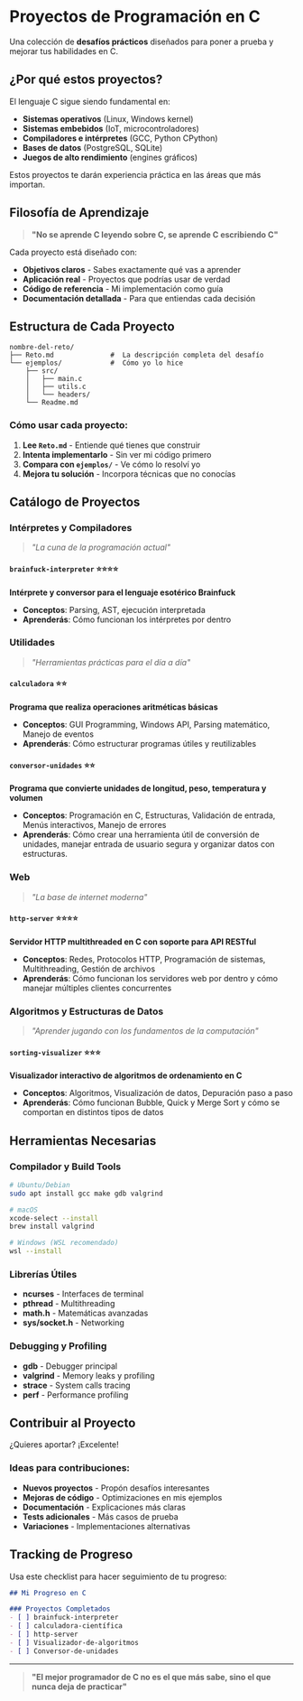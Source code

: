 #  Proyectos de Programación en C

Una colección de **desafíos prácticos** diseñados para poner a prueba y mejorar tus habilidades en C.

##  ¿Por qué estos proyectos?

El lenguaje C sigue siendo fundamental en:
- **Sistemas operativos** (Linux, Windows kernel)
- **Sistemas embebidos** (IoT, microcontroladores)
- **Compiladores e intérpretes** (GCC, Python CPython)
- **Bases de datos** (PostgreSQL, SQLite)
- **Juegos de alto rendimiento** (engines gráficos)

Estos proyectos te darán experiencia práctica en las áreas que más importan.

##  Filosofía de Aprendizaje

> **"No se aprende C leyendo sobre C, se aprende C escribiendo C"**

Cada proyecto está diseñado con:
-  **Objetivos claros** - Sabes exactamente qué vas a aprender
-  **Aplicación real** - Proyectos que podrías usar de verdad
-  **Código de referencia** - Mi implementación como guía
-  **Documentación detallada** - Para que entiendas cada decisión

##  Estructura de Cada Proyecto

```
nombre-del-reto/
├── Reto.md              #  La descripción completa del desafío
└── ejemplos/            #  Cómo yo lo hice
    ├── src/            
    │   ├── main.c
    │   ├── utils.c
    │   └── headers/
    └── Readme.md
```

###  Cómo usar cada proyecto:

1. **Lee `Reto.md`** - Entiende qué tienes que construir
2. **Intenta implementarlo** - Sin ver mi código primero
3. **Compara con `ejemplos/`** - Ve cómo lo resolví yo
4. **Mejora tu solución** - Incorpora técnicas que no conocías

##  Catálogo de Proyectos

###  Intérpretes y Compiladores
> *"La cuna de la programación actual"*

#### `brainfuck-interpreter` ⭐⭐⭐⭐
**Intérprete y conversor para el lenguaje esotérico Brainfuck**
-  **Conceptos**: Parsing, AST, ejecución interpretada  
-  **Aprenderás**: Cómo funcionan los intérpretes por dentro  


###  Utilidades
> *"Herramientas prácticas para el día a día"*

#### `calculadora` ⭐⭐
**Programa que realiza operaciones aritméticas básicas**  
-  **Conceptos**: GUI Programming, Windows API, Parsing matemático, Manejo de eventos  
-  **Aprenderás**: Cómo estructurar programas útiles y reutilizables  

#### `conversor-unidades` ⭐⭐
**Programa que convierte unidades de longitud, peso, temperatura y volumen**  
- **Conceptos**: Programación en C, Estructuras, Validación de entrada, Menús interactivos, Manejo de errores  
- **Aprenderás**: Cómo crear una herramienta útil de conversión de unidades, manejar entrada de usuario segura y organizar datos con estructuras.

###  Web
> *"La base de internet moderna"*

#### `http-server` ⭐⭐⭐⭐
**Servidor HTTP multithreaded en C con soporte para API RESTful**  
-  **Conceptos**: Redes, Protocolos HTTP, Programación de sistemas, Multithreading, Gestión de archivos  
-  **Aprenderás**: Cómo funcionan los servidores web por dentro y cómo manejar múltiples clientes concurrentes  

### Algoritmos y Estructuras de Datos
> *"Aprender jugando con los fundamentos de la computación"*

#### `sorting-visualizer` ⭐⭐⭐
**Visualizador interactivo de algoritmos de ordenamiento en C**  
- **Conceptos**: Algoritmos, Visualización de datos, Depuración paso a paso  
- **Aprenderás**: Cómo funcionan Bubble, Quick y Merge Sort y cómo se comportan en distintos tipos de datos

##  Herramientas Necesarias

### **Compilador y Build Tools**
```bash
# Ubuntu/Debian
sudo apt install gcc make gdb valgrind

# macOS
xcode-select --install
brew install valgrind

# Windows (WSL recomendado)
wsl --install
```

### **Librerías Útiles**
- **ncurses** - Interfaces de terminal
- **pthread** - Multithreading
- **math.h** - Matemáticas avanzadas
- **sys/socket.h** - Networking

### **Debugging y Profiling**
- **gdb** - Debugger principal
- **valgrind** - Memory leaks y profiling
- **strace** - System calls tracing
- **perf** - Performance profiling

##  Contribuir al Proyecto

¿Quieres aportar? ¡Excelente!

### **Ideas para contribuciones:**
-  **Nuevos proyectos** - Propón desafíos interesantes
-  **Mejoras de código** - Optimizaciones en mis ejemplos
-  **Documentación** - Explicaciones más claras
-  **Tests adicionales** - Más casos de prueba
-  **Variaciones** - Implementaciones alternativas

##  Tracking de Progreso

Usa este checklist para hacer seguimiento de tu progreso:

```markdown
## Mi Progreso en C

### Proyectos Completados 
- [ ] brainfuck-interpreter
- [ ] calculadora-científica
- [ ] http-server
- [ ] Visualizador-de-algoritmos
- [ ] Conversor-de-unidades

```

---

> **"El mejor programador de C no es el que más sabe, sino el que nunca deja de practicar"**